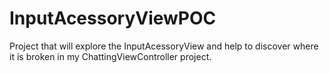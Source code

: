 # InputAcessoryViewPOC
Project that will explore the InputAcessoryView and help to discover where it is broken in my ChattingViewController project.
